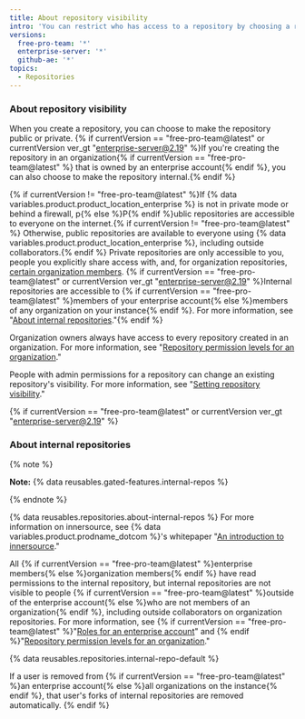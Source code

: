 ```yaml
---
title: About repository visibility
intro: 'You can restrict who has access to a repository by choosing a repository''s visibility: {% if currentVersion == "free-pro-team@latest" or currentVersion ver_gt "enterprise-server@2.19" %}public, internal, or private{% else %} public or private{% endif %}.'
versions:
  free-pro-team: '*'
  enterprise-server: '*'
  github-ae: '*'
topics:
  - Repositories
---
```


### About repository visibility

When you create a repository, you can choose to make the repository public or private. {% if currentVersion == "free-pro-team@latest" or currentVersion ver_gt "enterprise-server@2.19" %}If you're creating the repository in an organization{% if currentVersion == "free-pro-team@latest" %} that is owned by an enterprise account{% endif %}, you can also choose to make the repository internal.{% endif %}

{% if currentVersion != "free-pro-team@latest" %}If {% data variables.product.product_location_enterprise %} is not in private mode or behind a firewall, p{% else %}P{% endif %}ublic repositories are accessible to everyone on the internet.{% if currentVersion != "free-pro-team@latest" %} Otherwise, public repositories are available to everyone using {% data variables.product.product_location_enterprise %}, including outside collaborators.{% endif %} Private repositories are only accessible to you, people you explicitly share access with, and, for organization repositories, [certain organization members](/github/setting-up-and-managing-organizations-and-teams/repository-permission-levels-for-an-organization). {% if currentVersion == "free-pro-team@latest" or currentVersion ver_gt "enterprise-server@2.19" %}Internal repositories are accessible to {% if currentVersion == "free-pro-team@latest" %}members of your enterprise account{% else %}members of any organization on your instance{% endif %}. For more information, see "[About internal repositories](#about-internal-repositories)."{% endif %}

Organization owners always have access to every repository created in an organization. For more information, see "[Repository permission levels for an organization](/github/setting-up-and-managing-organizations-and-teams/repository-permission-levels-for-an-organization)."

People with admin permissions for a repository can change an existing repository's visibility. For more information, see "[Setting repository visibility](/github/administering-a-repository/setting-repository-visibility)."

{% if currentVersion == "free-pro-team@latest" or currentVersion ver_gt "enterprise-server@2.19" %}
### About internal repositories

{% note %}

**Note:** {% data reusables.gated-features.internal-repos %}

{% endnote %}

{% data reusables.repositories.about-internal-repos %} For more information on innersource, see {% data variables.product.prodname_dotcom %}'s whitepaper "[An introduction to innersource](https://resources.github.com/whitepapers/introduction-to-innersource/)."

All {% if currentVersion == "free-pro-team@latest" %}enterprise members{% else %}organization members{% endif %} have read permissions to the internal repository, but internal repositories are not visible to people {% if currentVersion == "free-pro-team@latest" %}outside of the enterprise account{% else %}who are not members of an organization{% endif %}, including outside collaborators on organization repositories. For more information, see {% if currentVersion == "free-pro-team@latest" %}"[Roles for an enterprise account](/articles/roles-for-an-enterprise-account#enterprise-members)" and {% endif %}"[Repository permission levels for an organization](/articles/repository-permission-levels-for-an-organization)."

{% data reusables.repositories.internal-repo-default %}

If a user is removed from {% if currentVersion == "free-pro-team@latest" %}an enterprise account{% else %}all organizations on the instance{% endif %}, that user's forks of internal repositories are removed automatically.
{% endif %}
